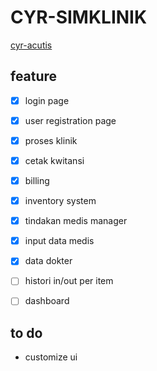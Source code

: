 # CYR-SIMKLINIK
[cyr-acutis](https://cyrdodi.github.io/cyr-acutis/)
## feature
- [x] login page
- [x] user registration page
- [x] proses klinik
- [x] cetak kwitansi
- [x] billing
- [x] inventory system
- [x] tindakan medis manager
- [x] input data medis
- [x] data dokter
- [ ] histori in/out per item
- [ ] dashboard


## to do
- customize ui
